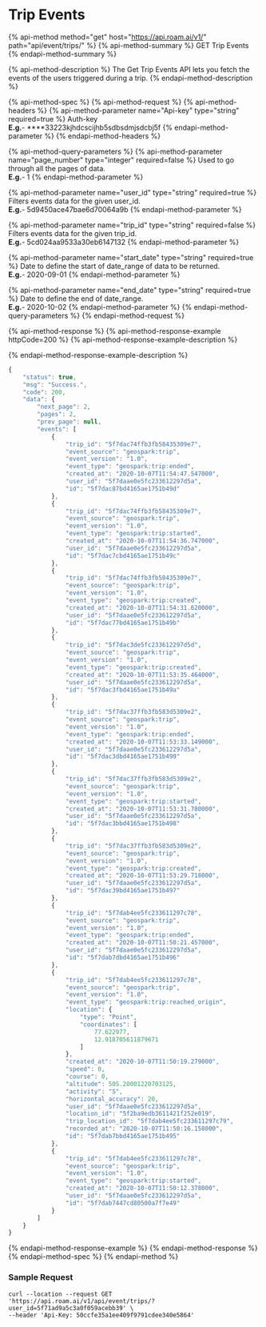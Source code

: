# Trip Events

{% api-method method="get" host="https://api.roam.ai/v1/" path="api/event/trips/" %}
{% api-method-summary %}
GET Trip Events
{% endapi-method-summary %}

{% api-method-description %}
The Get Trip Events API lets you fetch the events of the users triggered during a trip.
{% endapi-method-description %}

{% api-method-spec %}
{% api-method-request %}
{% api-method-headers %}
{% api-method-parameter name="Api-key" type="string" required=true %}
Auth-key  
**E.g.**- ****33223kjhdcscijhb5sdbsdmjsdcbj5f
{% endapi-method-parameter %}
{% endapi-method-headers %}

{% api-method-query-parameters %}
{% api-method-parameter name="page\_number" type="integer" required=false %}
Used to go through all the pages of data.  
**E.g.**- 1
{% endapi-method-parameter %}

{% api-method-parameter name="user\_id" type="string" required=true %}
Filters events data for the given user\_id.  
**E.g.**- 5d9450ace47bae6d70064a9b
{% endapi-method-parameter %}

{% api-method-parameter name="trip\_id" type="string" required=false %}
Filters events data for the given trip\_id.  
**E.g.**- 5cd024aa9533a30eb6147132
{% endapi-method-parameter %}

{% api-method-parameter name="start\_date" type="string" required=true %}
Date to define the start of date\_range of data to be returned.  
**E.g.**- 2020-09-01
{% endapi-method-parameter %}

{% api-method-parameter name="end\_date" type="string" required=true %}
Date to define the end of date\_range.  
**E.g.**- 2020-10-02
{% endapi-method-parameter %}
{% endapi-method-query-parameters %}
{% endapi-method-request %}

{% api-method-response %}
{% api-method-response-example httpCode=200 %}
{% api-method-response-example-description %}

{% endapi-method-response-example-description %}

```javascript
{
    "status": true,
    "msg": "Success.",
    "code": 200,
    "data": {
        "next_page": 2,
        "pages": 2,
        "prev_page": null,
        "events": [
            {
                "trip_id": "5f7dac74ffb3fb58435309e7",
                "event_source": "geospark:trip",
                "event_version": "1.0",
                "event_type": "geospark:trip:ended",
                "created_at": "2020-10-07T11:54:47.547000",
                "user_id": "5f7daae0e5fc233612297d5a",
                "id": "5f7dac87bd4165ae1751b49d"
            },
            {
                "trip_id": "5f7dac74ffb3fb58435309e7",
                "event_source": "geospark:trip",
                "event_version": "1.0",
                "event_type": "geospark:trip:started",
                "created_at": "2020-10-07T11:54:36.747000",
                "user_id": "5f7daae0e5fc233612297d5a",
                "id": "5f7dac7cbd4165ae1751b49c"
            },
            {
                "trip_id": "5f7dac74ffb3fb58435309e7",
                "event_source": "geospark:trip",
                "event_version": "1.0",
                "event_type": "geospark:trip:created",
                "created_at": "2020-10-07T11:54:31.620000",
                "user_id": "5f7daae0e5fc233612297d5a",
                "id": "5f7dac77bd4165ae1751b49b"
            },
            {
                "trip_id": "5f7dac3de5fc233612297d5d",
                "event_source": "geospark:trip",
                "event_version": "1.0",
                "event_type": "geospark:trip:created",
                "created_at": "2020-10-07T11:53:35.464000",
                "user_id": "5f7daae0e5fc233612297d5a",
                "id": "5f7dac3fbd4165ae1751b49a"
            },
            {
                "trip_id": "5f7dac37ffb3fb583d5309e2",
                "event_source": "geospark:trip",
                "event_version": "1.0",
                "event_type": "geospark:trip:ended",
                "created_at": "2020-10-07T11:53:33.149000",
                "user_id": "5f7daae0e5fc233612297d5a",
                "id": "5f7dac3dbd4165ae1751b499"
            },
            {
                "trip_id": "5f7dac37ffb3fb583d5309e2",
                "event_source": "geospark:trip",
                "event_version": "1.0",
                "event_type": "geospark:trip:started",
                "created_at": "2020-10-07T11:53:31.780000",
                "user_id": "5f7daae0e5fc233612297d5a",
                "id": "5f7dac3bbd4165ae1751b498"
            },
            {
                "trip_id": "5f7dac37ffb3fb583d5309e2",
                "event_source": "geospark:trip",
                "event_version": "1.0",
                "event_type": "geospark:trip:created",
                "created_at": "2020-10-07T11:53:29.718000",
                "user_id": "5f7daae0e5fc233612297d5a",
                "id": "5f7dac39bd4165ae1751b497"
            },
            {
                "trip_id": "5f7dab4ee5fc233611297c78",
                "event_source": "geospark:trip",
                "event_version": "1.0",
                "event_type": "geospark:trip:ended",
                "created_at": "2020-10-07T11:50:21.457000",
                "user_id": "5f7daae0e5fc233612297d5a",
                "id": "5f7dab7dbd4165ae1751b496"
            },
            {
                "trip_id": "5f7dab4ee5fc233611297c78",
                "event_source": "geospark:trip",
                "event_version": "1.0",
                "event_type": "geospark:trip:reached_origin",
                "location": {
                    "type": "Point",
                    "coordinates": [
                        77.622977,
                        12.918705611879671
                    ]
                },
                "created_at": "2020-10-07T11:50:19.279000",
                "speed": 0,
                "course": 0,
                "altitude": 505.20001220703125,
                "activity": "S",
                "horizontal_accuracy": 20,
                "user_id": "5f7daae0e5fc233612297d5a",
                "location_id": "5f2ba9edb3611421f252e019",
                "trip_location_id": "5f7dab4ee5fc233611297c79",
                "recorded_at": "2020-10-07T11:50:16.158000",
                "id": "5f7dab7bbd4165ae1751b495"
            },
            {
                "trip_id": "5f7dab4ee5fc233611297c78",
                "event_source": "geospark:trip",
                "event_version": "1.0",
                "event_type": "geospark:trip:started",
                "created_at": "2020-10-07T11:50:12.378000",
                "user_id": "5f7daae0e5fc233612297d5a",
                "id": "5f7dab7447cd80500a7f7e49"
            }
        ]
    }
}
```
{% endapi-method-response-example %}
{% endapi-method-response %}
{% endapi-method-spec %}
{% endapi-method %}

### Sample Request <a id="EventsAPI-SampleRequest.1"></a>

```text
curl --location --request GET 'https://api.roam.ai/v1/api/event/trips/?user_id=5f71ad9a5c3a0f059acebb39' \
--header 'Api-Key: 50ccfe35a1ee409f9791cdee340e5864'
```

